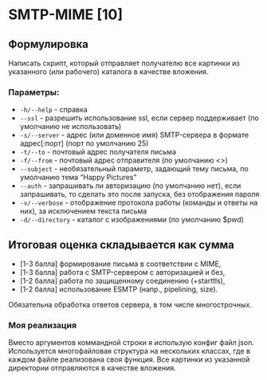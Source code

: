 # SMTP-MIME [10]

## Формулировка
Написать скрипт, который отправляет получателю все картинки из указанного (или рабочего) каталога в качестве вложения.

### Параметры:
- `-h/--help` - справка
- `--ssl` - разрешить использование ssl, если сервер поддерживает (по умолчанию не использовать)
- `-s/--server` - адрес (или доменное имя) SMTP-сервера в формате адрес[:порт] (порт по умолчанию 25)
- `-t/--to` - почтовый адрес получателя письма 
- `-f/--from` - почтовый адрес отправителя (по умолчанию <>)
- `--subject` - необязательный параметр, задающий тему письма, по умолчанию тема “Happy Pictures”
- `--auth` - запрашивать ли авторизацию (по умолчанию нет), если запрашивать, то сделать это после запуска, без отображения пароля
- `-v/--verbose` - отображение протокола работы (команды и ответы на них), за исключением текста письма
- `-d/--directory` - каталог с изображениями (по умолчанию $pwd)

## Итоговая оценка складывается как сумма
- [1-3 балла] формирование письма в соответствии с MIME,
- [1-3 балла] работа с SMTP-сервером с авторизацией и без,
- [1-2 балла] работа по защищенному соединению (+starttls),
- [1-2 балла] использование ESMTP (напр., pipelining, size).

Обязательна обработка ответов сервера, в том числе многострочных.

### Моя реализация
Вместо аргументов коммандной строки я использую конфиг файл json. \
Используется многофайловая структура на нескольких классах, где в каждом файле реализована своя функция.
Все картинки из указанной директории отправляются в качестве вложения.
